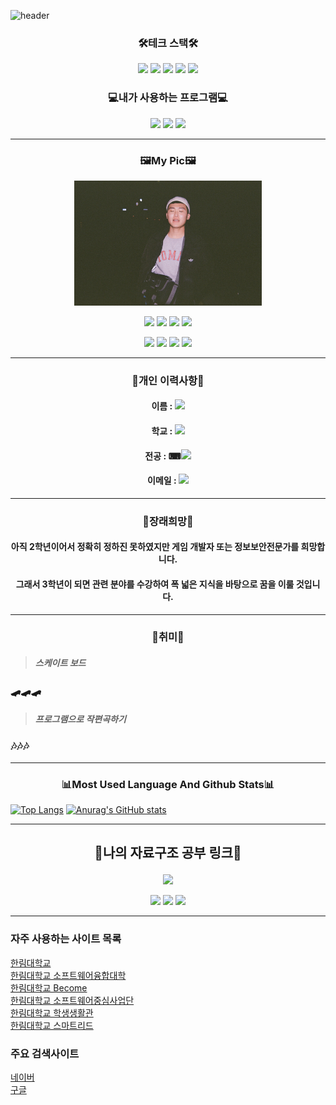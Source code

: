 
![header](https://capsule-render.vercel.app/api?text=Hyuk&nbsp;Jun&nbsp;Ji&animation=fadeIn&type=waving&height=300&width=1000&fontSize=100&color=gradient)
### <p align="center">🛠테크 스택🛠</p>  

<p align="center"><img src="https://img.shields.io/badge/C-A8B9CC?style=for-the-badge&logo=C&logoColor=white"/>
<img src="https://img.shields.io/badge/HTML5-E34F26?style=for-the-badge&logo=HTML5&logoColor=white"/>
<a href="https://www.python.org/"><img src="https://img.shields.io/badge/Python-3776AB?style=for-the-badge&logo=Python&logoColor=white"/></a>
<img src="https://img.shields.io/badge/C++-00599C?style=for-the-badge&logo=c%2B%2B&logoColor=white"/>
<a href="https://www.java.com/ko/"><img src="https://img.shields.io/badge/Java-007396?style=for-the-badge&logo=Java&logoColor=white"/></a></p> 

### <p align="center">💻내가 사용하는 프로그램💻</p> 
<p align="center"><a href="https://www.eclipse.org/"><img src="https://img.shields.io/badge/Eclipse-2C2255?style=for-the-badge&logo=Eclipse IDE&logoColor=white"/></a>
<a href="https://code.visualstudio.com/"><img src="https://img.shields.io/badge/Visual Studio Code-007ACC?style=for-the-badge&logo=Visual Studio Code&logoColor=white"/></a>
<img src="https://img.shields.io/badge/Linux-FCC624?style=for-the-badge&logo=Linux&logoColor=white"/></p> 

----------------------  

### <p align="center">🖼My Pic🖼</p>
<p align="center"><img src=mypic.jpg height=200 width=300></p>
<p align="center"><a href="https://www.instagram.com/eden_hyukjun/"><img src="https://img.shields.io/badge/Instagram-E4405F?style=for-the-badge&logo=Instagram&logoColor=white"/></a>
<a href="https://www.facebook.com/profile.php?id=100004091179797"><img src="https://img.shields.io/badge/Facebook-1877F2?style=for-the-badge&logo=Facebook&logoColor=white"/></a>
<a href="mailto:whrnjsrkdls@gmail.com"><img src="https://img.shields.io/badge/My&nbsp;Gmail-E6E6FA?style=for-the-badge&logo=Gmail&logoColor=EA4335"/></a>
<a href="https://github.com/HyukJunJi"><img src="https://img.shields.io/badge/My&nbsp;GitHub-black?style=for-the-badge&logo=GitHub&logoColor=white"/></a></p>
<p align="center"><img src="https://img.shields.io/github/watchers/HyukJunJi/RESUME?style=social"/></a>
<img src="https://img.shields.io/github/stars/HyukJunJi?style=social"/></a>
<img src="https://img.shields.io/github/followers/HyukJunJi?style=social"/></a>
<img src="https://img.shields.io/github/forks/HyukJunJi/RESUME?style=social"/></a></p>


---------
                 
### <p align="center">👦개인 이력사항👦</p>
#### <p align="center">이름 : <a href="https://github.com/HyukJunJi"><img src="https://img.shields.io/badge/지혁준-white?style=for-the-badge"/></a></p>
#### <p align="center">학교 : <a href="https://www.hallym.ac.kr/"><img src="https://img.shields.io/badge/한림대학교-white?style=for-the-badge"/></a></p>
#### <p align="center">전공 : ⌨<a href="https://sw.hallym.ac.kr/index.php?mp=2_3"><img src="https://img.shields.io/badge/콘텐츠 IT-white?style=for-the-badge"/></a></p>
#### <p align="center">이메일 : <a href="mailto:whrnjsrkdls@gmail.com"><img src="https://img.shields.io/badge/My&nbsp;Gmail-white?style=for-the-badge&logo=Gmail&logoColor=EA4335"/></a></p>
--------  
### <p align="center">🎈장래희망🎈</p>
#### <p align="center">아직 2학년이어서 정확히 정하진 못하였지만 게임 개발자 또는 정보보안전문가를 희망합니다. </p>
#### <p align="center">그래서 3학년이 되면 관련 분야를 수강하여 폭 넓은 지식을 바탕으로 꿈을 이룰 것입니다.</p>

-------  
### <p align="center">🎨취미🎨</p>
> ##### 스케이트 보드
### 🛹🛹🛹
> ##### 프로그램으로 작편곡하기
### 🎶🎶🎶


------------------------
### <p align="center">📊Most Used Language And Github Stats📊</p>
[![Top Langs](https://github-readme-stats.vercel.app/api/top-langs/?username=HyukJunJi)](https://github.com/anuraghazra/github-readme-stats)
[![Anurag's GitHub stats](https://github-readme-stats.vercel.app/api?username=HyukJunJi)](https://github.com/anuraghazra/github-readme-stats)

--------
## <p align="center">📖나의 자료구조 공부 링크📖</p>
<p align="center"><a href="https://www.github.com/HyukJunJi/data_struct/"><img src="https://img.shields.io/badge/같이 공부해요! 원하시면 fork!-2C2255?style=for-the-badge&logo=Eclipse IDE&logoColor=white"/></a></p>
<p align="center"><img src="https://img.shields.io/github/watchers/HyukJunJi/data_struct?style=social"/>
<img src="https://img.shields.io/github/forks/HyukJunJi/data_struct?style=social"/>
<img src="https://img.shields.io/github/stars/HyukJunJi/data_struct?style=social"/></p> 

-----------

### 자주 사용하는 사이트 목록
[한림대학교][hallym]  
[한림대학교 소프트웨어융합대학][hallymsw]  
[한림대학교 Become][hallymbecome]  
[한림대학교 소프트웨어중심사업단][hallymswCenter]  
[한림대학교 학생생활관][hallymdorm]  
[한림대학교 스마트리드][smartlead]  
### 주요 검색사이트
[네이버][naver]  
[구글][google]  

[smartlead]:https://smartlead.hallym.ac.kr/login.php
[hallymdorm]:https://dorm.hallym.ac.kr/dormitory/index.do
[hallymswCenter]:https://hlsw.hallym.ac.kr/
[hallymbecome]:http://become.hallym.ac.kr/login.jsp?prevurl=
[hallymsw]:https://sw.hallym.ac.kr
[eclipse]:https://www.eclipse.org
[google]:https://www.google.com
[naver]:https://www.naver.com
[hallym]:https://www.hallym.ac.kr

